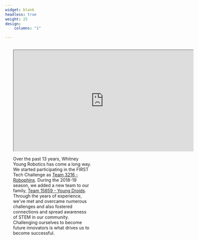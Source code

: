 ```yaml
---
widget: blank
headless: true
weight: 25
design:
    columns: "1"

---
```


<div>
<div style="float: left; width: 50%; padding-left: 5%; padding-right: 3%">
<br>
<iframe src="https://drive.google.com/file/d/1itCCF7yPtcLTja-9-4ck3VzmQHdBmo4S/preview" width="576" height="324" allow="autoplay" allowfullscreen></iframe>
</div>
<div style="float: left; width: 50%; padding-left: 5%; padding-right: 5%; display:inline-block; vertical-align: middle">


Over the past 13 years, Whitney Young Robotics has come a long way. We started participating in the FIRST Tech Challenge as <a href="../post/robophins">Team 3216 - Robophins</a>. During the 2018-19 season, we added a new team to our family, <a href="../post/young-droids">Team 15659 - Young Droids</a>. Through the years of experience, we've met and overcame numerous challenges and also fostered connections and spread awareness of STEM in our community. Challenging ourselves to become future innovators is what drives us to become successful.

</div>
</div>






